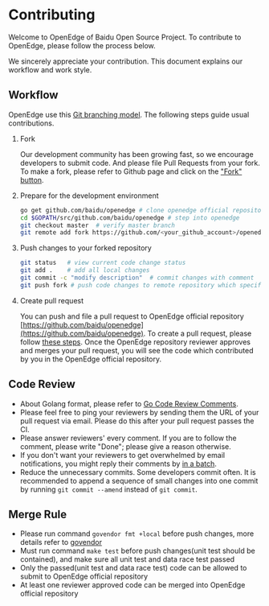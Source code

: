 # Contributing

Welcome to OpenEdge of Baidu Open Source Project. To contribute to OpenEdge, please follow the process below.

We sincerely appreciate your contribution. This document explains our workflow and work style.

## Workflow

OpenEdge use this [Git branching model](https://nvie.com/posts/a-successful-git-branching-model/). The following steps guide usual contributions.

1. Fork

   Our development community has been growing fast, so we encourage developers to submit code. And please file Pull Requests from your fork. To make a fork, please refer to Github page and click on the ["Fork" button](https://help.github.com/articles/fork-a-repo/).

2. Prepare for the development environment

   ```bash
   go get github.com/baidu/openedge # clone openedge official repository
   cd $GOPATH/src/github.com/baidu/openedge # step into openedge
   git checkout master  # verify master branch
   git remote add fork https://github.com/<your_github_account>/openedge  # specify remote repository
   ```

3. Push changes to your forked repository

   ```bash
   git status   # view current code change status
   git add .    # add all local changes
   git commit -c "modify description"  # commit changes with comment
   git push fork # push code changes to remote repository which specifies your forked repository
   ```

4. Create pull request

   You can push and file a pull request to OpenEdge official repository [https://github.com/baidu/openedge](https://github.com/baidu/openedge). To create a pull request, please follow [these steps](https://help.github.com/articles/creating-a-pull-request/). Once the OpenEdge repository reviewer approves and merges your pull request, you will see the code which contributed by you in the OpenEdge official repository.

## Code Review

- About Golang format, please refer to [Go Code Review Comments](https://github.com/golang/go/wiki/CodeReviewComments).
- Please feel free to ping your reviewers by sending them the URL of your pull request via email. Please do this after your pull request passes the CI.
- Please answer reviewers' every comment. If you are to follow the comment, please write "Done"; please give a reason otherwise.
- If you don't want your reviewers to get overwhelmed by email notifications, you might reply their comments by [in a batch](https://help.github.com/articles/reviewing-proposed-changes-in-a-pull-request/).
- Reduce the unnecessary commits. Some developers commit often. It is recommended to append a sequence of small changes into one commit by running `git commit --amend` instead of `git commit`.

## Merge Rule

- Please run command `govendor fmt +local` before push changes, more details refer to [govendor](https://github.com/kardianos/govendor)
- Must run command `make test` before push changes(unit test should be contained), and make sure all unit test and data race test passed
- Only the passed(unit test and data race test) code can be allowed to submit to OpenEdge official repository
- At least one reviewer approved code can be merged into OpenEdge official repository
